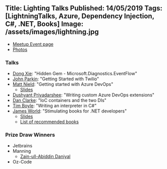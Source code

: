 Title: Lighting Talks
Published: 14/05/2019
Tags: [LightningTalks, Azure, Dependency Injection, C#, .NET, Books]
Image: /assets/images/lightning.jpg
---
* [Meetup Event page](https://www.meetup.com/dotnetoxford/events/259368914/)
* [Photos]()

### Talks

* [Dong Xie](): "Hidden Gem - Microsoft.Diagnostics.Ev­entFlow"
* [John Parkin](): "Getting Started with Twilio"
* [Matt Nield](https://twitter.com/mnield): "Getting started with Azure DevOps"
  * [Slides](https://docs.google.com/presentation/d/1LZB7g1Pr5hJMwGRj9EEzH_-yelOEeeexlLSwTa1jGJo/edit?usp=sharing)
* [Dushyant Priyadarshee](https://twitter.com/dp7g09): "Writing custom Azure DevOps extensions"
* [Dan Clarke](https://www.danclarke.com): "IoC containers and the two DIs"
* [Tim Boyle](https://twitter.com/Timboski): "Writing an interpreter in C#"
* [James World](https://twitter.com/jamesw0rld): "Stimulating books for .NET developers"
  * [Slides]()
  * [List of recommended books](https://www.amazon.co.uk/hz/wishlist/ls/318QGVZD245I?ref_=wl_share)

### Prize Draw Winners

* Jetbrains
* Manning
  * [Zain-ull-Abiddin Daniyal](https://twitter.com/ZainullAbiddinD)
* Oz-Code

